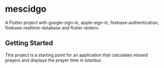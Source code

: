 # mescidgo

A Flutter project with google-sign-in, apple-sign-in, firebase-authentication, firebase-realtime-database and flutter-dotenv.

## Getting Started

This project is a starting point for an application that calculates missed prayers and displays the prayer time in Istanbul.
